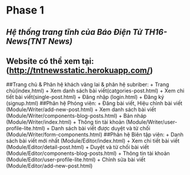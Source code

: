 ﻿# Phase 1
## _Hệ thống trang tĩnh của Báo Điện Tử TH16-News(TNT News)_
## Website có thể xem tại: (http://tntnewsstatic.herokuapp.com/)
##Trang chủ & Phân hệ khách vãng lai & phân hệ subriber:
	+ Trang chủ(index.html)
	+ Xem danh sách bài viết(catgories-post.html)
	+ Xem chi tiết bài viết(single-post.html)
	+ Đăng nhập (login.html)
	+ Đăng ký (signup.html)
##Phân hệ Phóng viên: 
	+ Đăng bài viết, Hiệu chỉnh bài viết (Module/Writer/add-new-post.html)
 	+ Xem danh sách bài viết (Module/Writer/components-blog-posts.html)
	+ Bản nháp (Module/Writer/index.html)
	+ Thông tin tài khoản (Module/Writer/user-profile-lite.html)
	+ Danh sách bài viết được duyệt và từ chối (Module/Writer/form-components.html)
##Phân hệ Biên tập viên:
	+ Danh sách bài viết mới nhất (Module/Editor/index.html)
	+ Xem chi tiết bài viết (Module/Editor/detail-post.html)
	+ Duyệt và từ chối bài viết (Module/Editor/components-blog-posts.html)
	+ Thông tin tài khoản (Module/Editor/user-profile-lite.html)
	+ Chỉnh sửa bài viết (Module/Editor/add-new-post.html)